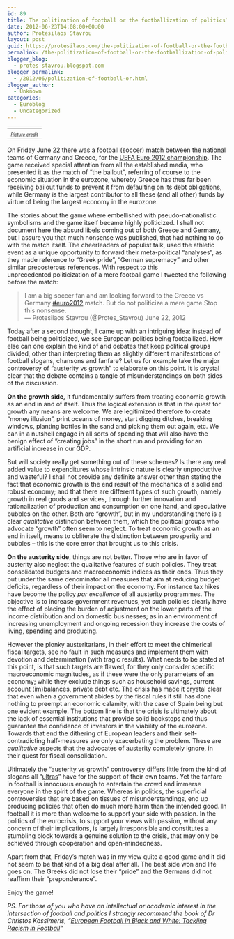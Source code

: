```yaml
---
id: 89
title: The politization of football or the footballization of politics?
date: 2012-06-23T14:08:00+00:00
author: Protesilaos Stavrou
layout: post
guid: https://protesilaos.com/the-politization-of-football-or-the-footballization-of-politics/
permalink: /the-politization-of-football-or-the-footballization-of-politics/
blogger_blog:
  - protes-stavrou.blogspot.com
blogger_permalink:
  - /2012/06/politization-of-football-or.html
blogger_author:
  - Unknown
categories:
  - Euroblog
  - Uncategorized
---
```

<table align="center" cellpadding="0" cellspacing="0" class="tr-caption-container" style="margin-left: auto; margin-right: auto; text-align: center;">
  <tr>
    <td style="text-align: center;">
    </td>
  </tr>
  
  <tr>
    <td class="tr-caption" style="text-align: center;">
      <a href="http://www.nationalturk.com/en/germany-vs-greece-euro-2012-preview-epic-battle-of-bailout-and-grudge-feat-politics-vs-football-20155" rel="nofollow" style="font-size: medium; text-align: -webkit-auto;" target="_blank"><i><span style="font-size: x-small;">Picture credit</span></i></a>
    </td>
  </tr>
</table>

On Friday June 22 there was a football (soccer) match between the national teams of Germany and Greece, for the <a href="http://www.uefa.com/uefaeuro/index.html" target="_blank">UEFA Euro 2012 championship</a>. The game received special attention from all the established media, who presented it as the match of &#8220;the bailout&#8221;, referring of course to the economic situation in the eurozone, whereby Greece has thus far been receiving bailout funds to prevent it from defaulting on its debt obligations, while Germany is the largest contributor to all these (and all other) funds by virtue of being the largest economy in the eurozone.

The stories about the game where embellished with pseudo-nationalistic symbolisms and the game itself became highly politicized. I shall not document here the absurd libels coming out of both Greece and Germany, but I assure you that much nonsense was published, that had nothing to do with the match itself. The cheerleaders of populist talk, used the athletic event as a unique opportunity to forward their meta-political &#8220;analyses&#8221;, as they made reference to &#8220;Greek pride&#8221;, &#8220;German supremacy&#8221; and other similar preposterous&nbsp;references.&nbsp;With respect to this unprecedented&nbsp;politicization&nbsp;of a mere football game I tweeted the following before the match:

<blockquote class="twitter-tweet tw-align-center">
  <p>
    I am a big soccer fan and am looking forward to the Greece vs Germany <a href="https://twitter.com/search/%2523euro2012">#euro2012</a> match. But do not politicize a mere game.Stop this nonsense.<br />— Protesilaos Stavrou (@Protes_Stavrou) June 22, 2012
  </p>
</blockquote>



Today after a second thought, I came up with an intriguing idea: instead of football being politicized, we see European politics being footballized. How else can one explain the kind of arid debates that keep political groups divided, other than interpreting them as slightly different manifestations of football slogans, chansons and fanfare? Let us for example take the major controversy of &#8220;austerity vs growth&#8221; to elaborate on this point. It is crystal clear that the debate contains a tangle of misunderstandings on both sides of the discussion.

**On the growth side,** it fundamentally suffers from treating economic growth as an end in and of itself. Thus the logical extension is that in the quest for growth any means are welcome. We are legitimized therefore to create &#8220;money illusion&#8221;, print oceans of money, start digging ditches, breaking windows, planting bottles in the sand and picking them out again, etc. We can in a nutshell engage in all sorts of spending that will also have the benign effect of &#8220;creating jobs&#8221; in the short run and providing for an artificial increase in our GDP.

But will society really get something out of these schemes? Is there any real added value to expenditures whose intrinsic nature is clearly unproductive and wasteful? I shall not provide any definite answer other than stating the fact that economic growth is the end result of the mechanics of a solid and robust economy; and that there are different types of such growth, namely growth in real goods and services, through further innovation and rationalization of production and consumption on one hand, and speculative bubbles on the other. Both are &#8220;growth&#8221;, but in my understanding there is a clear _qualitative_ distinction between them, which the political groups who advocate &#8220;growth&#8221; often seem to neglect. To treat economic growth as an end in itself, means to obliterate the distinction between prosperity and bubbles &#8211; this is the core error that brought us to this crisis.

**On the austerity side**, things are not better. Those who are in favor of austerity also neglect the&nbsp;qualitative&nbsp;features of such policies. They treat consolidated budgets and macroeconomic indices as their ends. Thus they put under the same denominator all measures that aim at reducing budget deficits, regardless of their impact on the economy. For instance tax hikes have become the policy _par excellence_ of all austerity programmes. The objective is to increase government revenues, yet such policies clearly have the effect of placing the burden of adjustment on the lower parts of the income distribution and on domestic businesses; as in an environment of increasing unemployment and ongoing recession they increase the costs of living, spending and producing.

However the plonky austeritarians, in their effort to meet the chimerical fiscal targets, see no fault in such measures and implement them with devotion and determination (with tragic results). What needs to be stated at this point, is that such targets are flawed, for they only consider specific macroeconomic magnitudes, as if these were the only parameters of an economy; while they exclude things such as household savings, current account (im)balances, private debt etc. The crisis has made it crystal clear that even when a government abides by the fiscal rules it still has done nothing to&nbsp;preempt&nbsp;an economic calamity, with the case of Spain being but one evident example. The bottom line is that the crisis is ultimately about the lack of essential institutions that provide solid backstops and thus guarantee the confidence of investors in the viability of the eurozone. Towards that end the dithering of European leaders and their self-contradicting half-measures are only exacerbating the problem. These are _qualitative_ aspects that the advocates of austerity completely ignore, in their quest for fiscal consolidation.

Ultimately the &#8220;austerity vs growth&#8221; controversy differs little from the kind of slogans all &#8220;<a href="http://en.wikipedia.org/wiki/Ultras" target="_blank">ultras</a>&#8221; have for the support of their own teams. Yet the fanfare in football is&nbsp;innocuous&nbsp;enough to entertain the crowd and immerse everyone in the spirit of the game. Whereas in politics, the superficial controversies that are based on tissues of misunderstandings, end up producing policies that often do much more harm than the intended good. In football it is more than welcome to support your side with passion. In the politics of the eurocrisis, to support your views with passion, without any concern of their implications, is largely irresponsible and constitutes a stumbling block towards a genuine solution to the crisis, that may only be achieved through cooperation and open-mindedness.

Apart from that, Friday&#8217;s match was in my view quite a good game and it did not seem to be that kind of a big deal after all. The best side won and life goes on. The Greeks did not lose their &#8220;pride&#8221; and the Germans did not reaffirm their &#8220;preponderance&#8221;.

Enjoy the game!

_PS. For those of you who have an intellectual or academic interest in the intersection of football and politics I strongly recommend the book of Dr Christos Kassimeris, &#8220;<a href="http://www.amazon.com/European-Football-Black-White-Tackling/dp/0739119591" target="_blank">European Football in Black and White: Tackling Racism in Football</a>&#8220;_